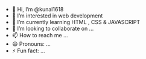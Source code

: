 - 👋 Hi, I’m @kunal1618
- 👀 I’m interested in web development
- 🌱 I’m currently learning HTML , CSS & JAVASCRIPT
- 💞️ I’m looking to collaborate on ...
- 📫 How to reach me ...
- 😄 Pronouns: ...
- ⚡ Fun fact: ...

<!---
kunal1618/kunal1618 is a ✨ special ✨ repository because its `README.md` (this file) appears on your GitHub profile.
You can click the Preview link to take a look at your changes.
--->
